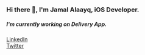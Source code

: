 ### Hi there 👋, I'm Jamal Alaayq, iOS Developer.
##### I'm currently working on Delivery App.

<a href="https://www.linkedin.com/in/gamalal3yk/">LinkedIn</a> 
<br/>
<a href="https://twitter.com/jamalelayeq">Twitter</a> 
<br/>
<!--
**jamalalayq/jamalalayq** is a ✨ _special_ ✨ repository because its `README.md` (this file) appears on your GitHub profile.

Here are some ideas to get you started:

- 🔭 I’m currently working on ...
- 🌱 I’m currently learning ...
- 👯 I’m looking to collaborate on ...
- 🤔 I’m looking for help with ...
- 💬 Ask me about ...
- 📫 How to reach me: ...
- 😄 Pronouns: ...
- ⚡ Fun fact: ...


<a href=""></a> 
<br/>

-->
